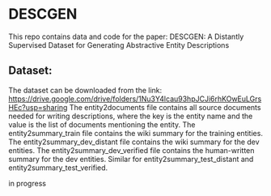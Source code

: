 # DESCGEN
This repo contains data and code for the paper: DESCGEN: A Distantly Supervised Dataset for Generating Abstractive Entity Descriptions

## Dataset: 
The dataset can be downloaded from the link: https://drive.google.com/drive/folders/1Nu3Y4lcau93hpJCJi6rhKOwEuLGrsHEc?usp=sharing
The entity2documents file contains all source documents needed for writing descriptions, where the key is the entity name and the value is the list of documents mentioning the entity. 
The entity2summary_train file contains the wiki summary for the training entities.
The entity2summary_dev_distant file contains the wiki summary for the dev entities.
The entity2summary_dev_verified file contains the human-written summary for the dev entities. Similar for entity2summary_test_distant and entity2summary_test_verified.


in progress
